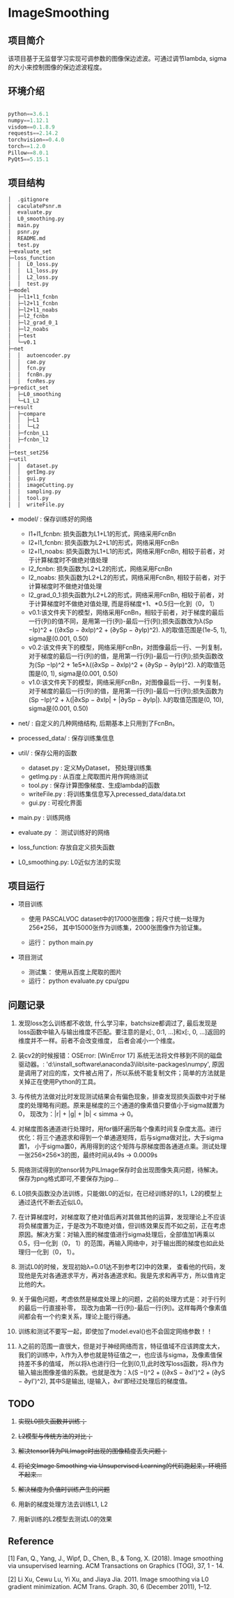 # ImageSmoothing

## 项目简介

该项目基于无监督学习实现可调参数的图像保边滤波。可通过调节lambda, sigma的大小来控制图像的保边滤波程度。

## 环境介绍

```python

python==3.6.1
numpy==1.12.1
visdom==0.1.8.9
requests==2.14.2
torchvision==0.4.0
torch==1.2.0
Pillow==8.0.1
PyQt5==5.15.1

```

## 项目结构

```sh
│  .gitignore
│  caculatePsnr.m
│  evaluate.py
│  L0_smoothing.py
│  main.py
│  psnr.py
│  README.md
│  test.py
├─evaluate_set
├─loss_function
│  │  L0_loss.py
│  │  L1_loss.py
│  │  L2_loss.py
│  │  test.py
├─model
│  ├─l1+l1_fcnbn
│  ├─l2+l1_fcnbn
│  ├─l2+l1_noabs
│  ├─l2_fcnbn
│  ├─l2_grad_0_1
│  ├─l2_noabs
│  ├─test
│  └─v0.1
├─net
│  │  autoencoder.py
│  │  cae.py
│  │  fcn.py
│  │  fcnBn.py
│  │  fcnRes.py
├─predict_set
│  ├─L0_smoothing
│  └─L1_L2
├─result
│  ├─compare
│  │  ├─L1
│  │  └─L2
│  ├─fcnbn_L1
│  ├─fcnbn_l2
│
├─test_set256
├─util
│  │  dataset.py
│  │  getImg.py
│  │  gui.py
│  │  imageCutting.py
│  │  sampling.py
│  │  tool.py
│  │  writeFile.py
```

+ model/ :  保存训练好的网络
  
  + l1+l1_fcnbn: 损失函数为L1+L1的形式，网络采用FcnBn
  + l2+l1_fcnbn: 损失函数为L2+L1的形式，网络采用FcnBn
  + l2+l1_noabs: 损失函数为L1+L1的形式，网络采用FcnBn, 相较于前者，对于计算梯度时不做绝对值处理
  + l2_fcnbn: 损失函数为L2+L2的形式，网络采用FcnBn
  + l2_noabs: 损失函数为L2+L2的形式，网络采用FcnBn, 相较于前者，对于计算梯度时不做绝对值处理
  + l2_grad_0_1:损失函数为L2+L2的形式，网络采用FcnBn, 相较于前者，对于计算梯度时不做绝对值处理, 而是将梯度+1、*0.5归一化到（0， 1）
  + v0.1:该文件夹下的模型，网络采用FcnBn，相较于前者，对于梯度的最后一行(列)的值不同，是用第一行(列)-最后一行(列);损失函数改为λ(Sp −Ip)^2 + ((∂xSp − ∂xIp)^2 + (∂ySp − ∂yIp)^2). λ的取值范围是(1e-5, 1), sigma是(0.001, 0.50)
  + v0.2:该文件夹下的模型，网络采用FcnBn，对图像最后一行、一列复制，对于梯度的最后一行(列)的值，是用第一行(列)-最后一行(列);损失函数改为(Sp −Ip)^2 + 1e5*λ((∂xSp − ∂xIp)^2 + (∂ySp − ∂yIp)^2). λ的取值范围是(0, 1), sigma是(0.001, 0.50)
  + v1.0:该文件夹下的模型，网络采用FcnBn，对图像最后一行、一列复制，对于梯度的最后一行(列)的值，是用第一行(列)-最后一行(列);损失函数为(Sp −Ip)^2 + λ(|∂xSp − ∂xIp| + |∂ySp − ∂yIp|). λ的取值范围是(0, 10), sigma是(0.001, 0.50)

+ net/ : 自定义的几种网络结构, 后期基本上只用到了FcnBn。

+ processed_data/ : 保存训练集信息

+ util/ : 保存公用的函数
  + dataset.py : 定义MyDataset， 预处理训练集
  + getImg.py : 从百度上爬取图片用作网络测试
  + tool.py : 保存计算图像梯度、生成lambda的函数
  + writeFile.py : 将训练集信息写入precessed_data/data.txt
  + gui.py : 可视化界面  

+ main.py : 训练网络

+ evaluate.py ： 测试训练好的网络

+ loss_function: 存放自定义损失函数

+ L0_smoothing.py: L0近似方法的实现

## 项目运行

+ 项目训练
  + 使用 PASCALVOC dataset中的17000张图像；将尺寸统一处理为256*256， 其中15000张作为训练集，2000张图像作为验证集。
  
  + 运行： python main.py

+ 项目测试
  + 测试集： 使用从百度上爬取的图片
  + 运行： python evaluate.py cpu/gpu

## 问题记录

1. 发现loss怎么训练都不收敛, 什么学习率，batchsize都调过了, 最后发现是loss函数中输入与输出维度不匹配。要注意的是x[:, 0:1, ...]和x[:, 0, ...]返回的维度并不一样。前者不会改变维度， 后者会减小一个维度。

2. 装cv2的时候报错：OSError: [WinError 17] 系统无法将文件移到不同的磁盘驱动器。: 'd:\\install_software\\anaconda3\\lib\\site-packages\\numpy', 原因是调用了对应的库，文件被占用了，所以系统不能复制文件；简单的方法就是关掉正在使用Python的工具。

3. 与传统方法做对比时发现测试结果会有偏色现象，排查发现损失函数中对于梯度的处理略有问题。原来是梯度的三个通道的像素值只要值小于sigma就置为0， 现改为：|r| + |g| + |b| < simma -> 0。

4. 对梯度图各通道进行处理时，用for循环遍历每个像素时间复杂度太高。进行优化：将三个通道求和得到一个单通道矩阵，后与sigma做对比，大于sigma置1， 小于sigma置0，再用得到的这个矩阵与原梯度图各通道点乘。测试处理一张256&times;256&times;3的图，最终时间从49s -> 0.0009s

5. 网络测试得到的tensor转为PILImage保存时会出现图像失真问题，待解决。保存为png格式即可,不要保存为jpg...

6. L0损失函数没办法训练，只能做L0的近似，在已经训练好的L1，L2的模型上通过迭代不断去近似L0。

7. 在计算梯度时，对梯度取了绝对值后再对其做其他的运算，发现理论上不应该将负梯度置为正，于是改为不取绝对值，但训练效果反而不如之前，正在考虑原因。解决方案：对输入图的梯度值进行sigma处理后，全部值加1再乘以0.5，归一化到（0， 1）的范围，再输入网络中，对于输出图的梯度也如此处理归一化到（0， 1）。

8. 测试L0的时候，发现初始λ=0.01达不到参考[2]中的效果， 查看他的代码，发现他是先对各通道求平方，再对各通道求和。我是先求和再平方，所以值肯定比他的大。

9. 关于偏色问题，考虑依然是梯度处理上的问题，之前的处理方式是：对于行列的最后一行直接补零， 现改为由第一行(列)-最后一行(列)。这样每两个像素值间都会有一个约束关系，理论上能行得通。

10. 训练和测试不要写一起，即使加了model.eval()也不会固定网络参数！！

11. λ之前的范围一直很大，但是对于神经网络而言，特征值域不应该跨度太大，我们的训练中，λ作为入参也就是特征值之一，也应该与sigma，及像素值保持差不多的值域， 所以将λ也进行归一化到(0,1),此时改写loss函数，将λ作为输入输出图像差值的系数。也就是改为：λ(S −I)^2 + ((∂xS − ∂xI')^2 + (∂yS − ∂yI')^2), 其中S是输出, I是输入，∂xI'即经过处理后的梯度值。

## TODO

1. ~~实现L0损失函数并训练；~~

2. ~~L2模型与传统方法的对比；~~

3. ~~解决tensor转为PILImage时出现的图像精度丢失问题；~~

4. ~~将论文Image Smoothing via Unsupervised Learning的代码跑起来，环境搭不起来...~~

5. ~~解决梯度为负值时训练产生的问题~~

6. 用新的梯度处理方法去训练L1, L2

7. 用新训练的L2模型去测试L0的效果

## Reference

[1] Fan, Q., Yang, J., Wipf, D., Chen, B., & Tong, X. (2018). Image smoothing via unsupervised learning. ACM Transactions on Graphics (TOG), 37, 1 - 14.

[2] Li Xu, Cewu Lu, Yi Xu, and Jiaya Jia. 2011. Image smoothing via L0 gradient minimization. ACM Trans. Graph. 30, 6 (December 2011), 1–12.
